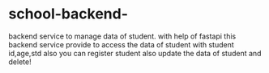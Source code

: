 # school-backend-
backend service to manage data of student. with help of fastapi this backend service provide to access the data of student with student id,age,std also you can register student also update the data of student and delete!
